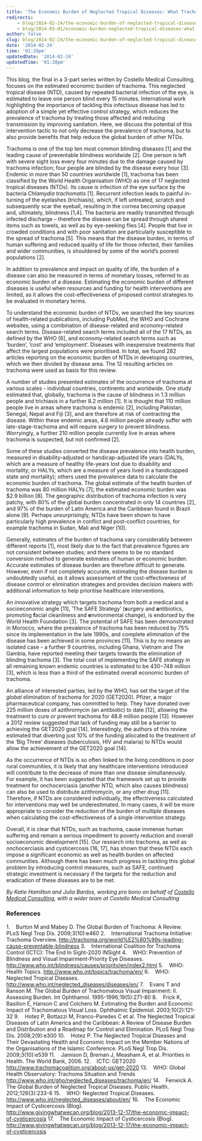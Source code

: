 ```yaml
---
title: 'The Economic Burden of Neglected Tropical Diseases: What Trachoma Can Teach Us'
redirects:
    - blog/2014-02-24/the-economic-burden-of-neglected-tropical-diseases-what-trachoma-can-teach-us
    - blog/2014-03-01/economic-burden-neglected-tropical-diseases-what-trachoma-can-teach-us
author: false
slug: blog/2014-02-24/the-economic-burden-of-neglected-tropical-diseases-what-trachoma-can-teach-us
date: '2014-02-24'
time: '01:20pm'
updatedDate: '2014-02-24'
updatedTime: '01:20pm'
---
```

This blog, the final in a 3-part series written by Costello Medical Consulting, focuses on the estimated economic burden of trachoma. This neglected tropical disease (NTD), caused by repeated bacterial infection of the eye, is estimated to leave one person blind every 15 minutes. International work highlighting the importance of tackling this infectious disease has led to adoption of a simple yet effective control strategy, which reduces the prevalence of trachoma by treating those affected and reducing transmission by improving sanitation. Here, we discuss the potential of this intervention tactic to not only decrease the prevalence of trachoma, but to also provide benefits that help reduce the global burden of other NTDs.

Trachoma is one of the top ten most common blinding diseases [1] and the leading cause of preventable blindness worldwide [2]. One person is left with severe sight loss every four minutes due to the damage caused by trachoma infection; four people are blinded by the disease every hour [3]. Endemic in more than 50 countries worldwide [1], trachoma has been classified by the World Health Organisation (WHO) as one of 17 neglected tropical diseases (NTDs). Its cause is infection of the eye surface by the bacteria _Chlamydia trachomatis_ [1]. Recurrent infection leads to painful in-turning of the eyelashes (trichiasis), which, if left untreated, scratch and subsequently scar the eyeball, resulting in the cornea becoming opaque and, ultimately, blindness [1,4]. The bacteria are readily transmitted through infected discharge – therefore the disease can be spread through shared items such as towels, as well as by eye-seeking flies [4]. People that live in crowded conditions and with poor sanitation are particularly susceptible to the spread of trachoma [5]. This means that the disease burden, in terms of human suffering and reduced quality of life for those infected, their families and wider communities, is shouldered by some of the world’s poorest populations [2].

In addition to prevalence and impact on quality of life, the burden of a disease can also be measured in terms of monetary losses, referred to as economic burden of a disease. Estimating the economic burden of different diseases is useful when resources and funding for health interventions are limited, as it allows the cost-effectiveness of proposed control strategies to be evaluated in monetary terms.

To understand the economic burden of NTDs, we searched the key sources of health-related publications, including PubMed, the WHO and Cochrane websites, using a combination of disease-related and economy-related search terms. Disease-related search terms included all of the 17 NTDs, as defined by the WHO [6], and economy-related search terms such as ‘burden’, ‘cost’ and ‘employment’. Diseases with inexpensive treatments that affect the largest populations were prioritised. In total, we found 282 articles reporting on the economic burden of NTDs in developing countries, which we then divided by disease area. The 12 resulting articles on trachoma were used as basis for this review.

A number of studies presented estimates of the occurrence of trachoma at various scales - individual countries, continents and worldwide. One study estimated that, globally, trachoma is the cause of blindness in 1.3 million people and trichiasis in a further 8.2 million [1]. It is thought that 110 million people live in areas where trachoma is endemic [2], including Pakistan, Senegal, Nepal and Fiji [3], and are therefore at risk of contracting the disease. Within these endemic areas, 4.6 million people already suffer with late-stage-trachoma and will require surgery to prevent blindness. Worryingly, a further 210 million people currently live in areas where trachoma is suspected, but not confirmed [2].

Some of these studies converted the disease prevalence into health burden, measured in disability-adjusted or handicap-adjusted life years (DALYs, which are a measure of healthy life-years lost due to disability and mortality; or HALYs, which are a measure of years lived in a handicapped state and mortality); others used the prevalence data to calculate the economic burden of trachoma. The global estimate of the health burden of trachoma was 80 million HALYs [7]; the estimated economic burden was $2.9 billion [8]. The geographic distribution of trachoma infection is very patchy, with 80% of the global burden concentrated in only 14 countries [2], and 97% of the burden of Latin America and the Caribbean found in Brazil alone [9]. Perhaps unsurprisingly, NTDs have been shown to have particularly high prevalence in conflict and post-conflict countries, for example trachoma in Sudan, Mali and Niger [10].

Generally, estimates of the burden of trachoma vary considerably between different reports [1], most likely due to the fact that prevalence figures are not consistent between studies; and there seems to be no standard conversion method to generate estimates of human or economic burden. Accurate estimates of disease burden are therefore difficult to generate. However, even if not completely accurate, estimating the disease burden is undoubtedly useful, as it allows assessment of the cost-effectiveness of disease control or elimination strategies and provides decision makers with additional information to help prioritise healthcare interventions.

An innovative strategy which targets trachoma from both a medical and a socioeconomic angle [11], ‘The SAFE Strategy’ (**s**urgery and **a**ntibiotics, promoting **f**acial cleanliness and **e**nvironmental change), is endorsed by the World Health Foundation [3]. The potential of SAFE has been demonstrated in Morocco, where the prevalence of trachoma has been reduced by 75% since its implementation in the late 1990s, and complete elimination of the disease has been achieved in some provinces [11]. This is by no means an isolated case - a further 9 countries, including Ghana, Vietnam and The Gambia, have reported meeting their targets towards the elimination of blinding trachoma [3]. The total cost of implementing the SAFE strategy in all remaining known endemic countries is estimated to be $430-$748 million [3], which is less than a third of the estimated overall economic burden of trachoma.

An alliance of interested parties, led by the WHO, has set the target of the _global_ elimination of trachoma for 2020 (GET2020). Pfizer, a major pharmaceutical company, has committed to help. They have donated over 225 million doses of azithromycin (an antibiotic) to date [12], allowing the treatment to cure or prevent trachoma for 48.8 million people [13]. However a 2012 review suggested that lack of funding may still be a barrier to achieving the GET2020 goal [14]. Interestingly, the authors of this review estimated that diverting just 10% of the funding allocated to the treatment of the ‘Big Three’ diseases (tuberculosis, HIV and malaria) to NTDs would allow the achievement of the GET2020 goal [14].

As the occurrence of NTDs is so often linked to the living conditions in poor rural communities, it is likely that any healthcare interventions introduced will contribute to the decrease of more than one disease simultaneously. For example, it has been suggested that the framework set up to provide treatment for onchocerciasis (another NTD, which also causes blindness) can also be used to distribute azithromycin, or any other drug [11]. Therefore, if NTDs are considered individually, the effectiveness calculated for interventions may well be underestimated. In many cases, it will be more appropriate to consider the reduction of the burden of _multiple_ diseases when calculating the cost-effectiveness of a single intervention strategy. 

Overall, it is clear that NTDs, such as trachoma, cause immense human suffering and remain a serious impediment to poverty reduction and overall socioeconomic development [15]. Our research into trachoma, as well as onchocerciasis and cysticercosis [16, 17], has shown that these NTDs each impose a significant economic as well as health burden on affected communities. Although there has been much progress in tackling this global problem by introducing control measures, such as SAFE, continued strategic investment is necessary if the targets for the reduction and eradication of these diseases are to be met.

_By Katie Hamilton and Julia Bardos, working pro bono on behalf of [Costello Medical Consulting](http://www.costellomedical.com/), with a wider team at Costello Medical Consulting_

### References

1.    Burton M and Mabey D. The Global Burden of Trachoma: A Review. PLoS Negl Trop Dis. 2009;3(10):e460
2.    International Trachoma Initiative: Trachoma Overview. http://trachoma.org/world%E2%80%99s-leading-cause-preventable-blindness 
3.    International Coalition for Trachoma Control (ICTC): The End In Sight-2020 INSight
4.    WHO: Prevention of Blindness and Visual Impairment-Priority Eye Diseases. http://www.who.int/blindness/causes/priority/en/index2.html
5.    WHO: Health Topics. http://www.who.int/topics/trachoma/en/
6.    WHO: Neglected Tropical Diseases. http://www.who.int/neglected_diseases/diseases/en/
7.    Evans T and Ranson M. The Global Burden of Trachomatous Visual Impairment: II. Assessing Burden. Int Ophthamol. 1995-1996;19(5):271-80
8.    Frick K, Basilion E, Hanson C and Colchero M. Estimating the Burden and Economic Impact of Trachomatous Visual Loss. Ophthalmic Epidemiol. 2003;10(2):121-32
9.    Hotez P, Bottazzi M, Franco-Paredes C et al. The Neglected Tropical Diseases of Latin America and the Caribbean: A Review of Disease Burden and Distribution and a Roadmap for Control and Elimination. PLoS Negl Trop Dis. 2008;2(9):e300
10.    Hotez P. The Neglected Tropical Diseases and Their Devastating Health and Economic Impact on the Member Nations of the Organisations of the Islamic Conference. PLoS Negl Trop Dis. 2009;3(10):e539
11.    Jamison D, Breman J, Measham A, et al. Priorities in Health. The World Bank, 2006.
12.    ICTC: GET2020 http://www.trachomacoalition.org/about-us/get-2020
13.    WHO: Global Health Observatory: Trachoma Situation and Trends http://www.who.int/gho/neglected_diseases/trachoma/en/
14.    Fenwick A. The Global Burden of Neglected Tropical Diseases. Public Health. 2012;126(3):233-6
15.    WHO: Neglected Tropical Diseases. http://www.who.int/neglected_diseases/about/en/
16.    The Economic Impact of Cysticercosis (Blog). http://www.givingwhatwecan.org/blog/2013-12-17/the-economic-impact-of-cysticercosis
17.    The Economic Impact of Cysticercosis (Blog). http://www.givingwhatwecan.org/blog/2013-12-17/the-economic-impact-of-cysticercosis